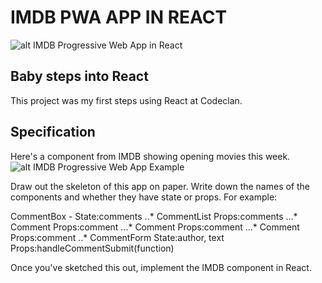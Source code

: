 # IMDB PWA APP IN REACT    
![alt IMDB Progressive Web App in React](homework/imdb/screenshots/imdb_app.png)  

## Baby steps into React    
This project was my first steps using React at Codeclan.

## Specification    

Here's a component from IMDB showing opening movies this week. ![alt IMDB Progressive Web App Example](https://imgur.com/6EzSQmr)    

Draw out the skeleton of this app on paper.
Write down the names of the components and whether they have state or props.
For example:    

CommentBox - State:comments
..* CommentList Props:comments
...* Comment Props:comment
...* Comment Props:comment
...* Comment Props:comment
..* CommentForm State:author, text Props:handleCommentSubmit(function)    

Once you've sketched this out, implement the IMDB component in React.
